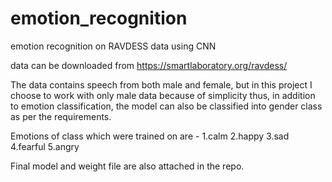 # emotion_recognition
emotion recognition on RAVDESS data using CNN

data can be downloaded from https://smartlaboratory.org/ravdess/

The data contains speech from both male and female, but in this project I choose to work with only male data because of simplicity thus, in addition to emotion classification, the model can also be classified into gender class as per the requirements.

Emotions of class which were trained on are - 1.calm 2.happy 3.sad 4.fearful 5.angry

Final model and weight file are also attached in the repo.
